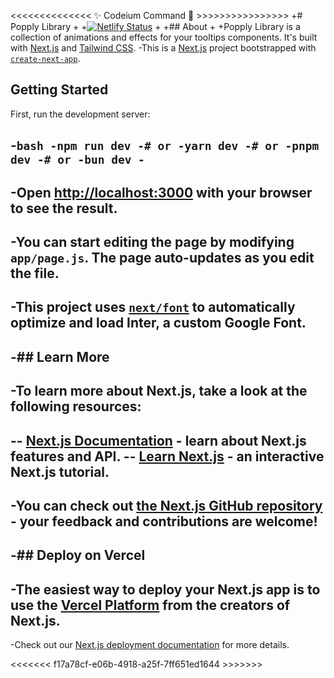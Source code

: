 <<<<<<<<<<<<<<  ✨ Codeium Command 🌟 >>>>>>>>>>>>>>>>
+# Popply Library
+
+[![Netlify Status](https://api.netlify.com/api/v1/badges/573427a2-3294-4e3c-a57b-370fb7876994/deploy-status)](https://app.netlify.com/sites/popply-library/deploys)
+
+## About
+
+Popply Library is a collection of animations and effects for your tooltips components. It's built with [Next.js](https://nextjs.org/) and [Tailwind CSS](https://tailwindcss.com/).
-This is a [Next.js](https://nextjs.org/) project bootstrapped with [`create-next-app`](https://github.com/vercel/next.js/tree/canary/packages/create-next-app).
 
 ## Getting Started
 
 First, run the development server:
 
-```bash
-npm run dev
-# or
-yarn dev
-# or
-pnpm dev
-# or
-bun dev
-```
-
-Open [http://localhost:3000](http://localhost:3000) with your browser to see the result.
-
-You can start editing the page by modifying `app/page.js`. The page auto-updates as you edit the file.
-
-This project uses [`next/font`](https://nextjs.org/docs/basic-features/font-optimization) to automatically optimize and load Inter, a custom Google Font.
-
-## Learn More
-
-To learn more about Next.js, take a look at the following resources:
-
-- [Next.js Documentation](https://nextjs.org/docs) - learn about Next.js features and API.
-- [Learn Next.js](https://nextjs.org/learn) - an interactive Next.js tutorial.
-
-You can check out [the Next.js GitHub repository](https://github.com/vercel/next.js/) - your feedback and contributions are welcome!
-
-## Deploy on Vercel
-
-The easiest way to deploy your Next.js app is to use the [Vercel Platform](https://vercel.com/new?utm_medium=default-template&filter=next.js&utm_source=create-next-app&utm_campaign=create-next-app-readme) from the creators of Next.js.
-
-Check out our [Next.js deployment documentation](https://nextjs.org/docs/deployment) for more details.
 
<<<<<<<  f17a78cf-e06b-4918-a25f-7ff651ed1644  >>>>>>>
